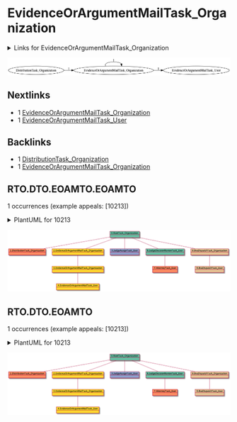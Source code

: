 # EvidenceOrArgumentMailTask_Organization

<details><summary>Links for EvidenceOrArgumentMailTask_Organization</summary>

```
digraph G {
rankdir="LR";
"EvidenceOrArgumentMailTask_Organization" -> "EvidenceOrArgumentMailTask_User" [label=1]
"EvidenceOrArgumentMailTask_Organization" -> "EvidenceOrArgumentMailTask_Organization" [label=1]
"DistributionTask_Organization" -> "EvidenceOrArgumentMailTask_Organization" [label=1]
}
```
</details>

![EvidenceOrArgumentMailTask_Organization](dot/EvidenceOrArgumentMailTask_Organization.dot.png)

## Nextlinks

   * 1 [EvidenceOrArgumentMailTask_Organization](EvidenceOrArgumentMailTask_Organization.md)
   * 1 [EvidenceOrArgumentMailTask_User](EvidenceOrArgumentMailTask_User.md)

## Backlinks

   * 1 [DistributionTask_Organization](DistributionTask_Organization.md)
   * 1 [EvidenceOrArgumentMailTask_Organization](EvidenceOrArgumentMailTask_Organization.md)

## RTO.DTO.EOAMTO.EOAMTO

1 occurrences (example appeals: [10213])

<details><summary>PlantUML for 10213</summary>

```
@startuml
object 0.RootTask_Organization #66c2a5
object 1.DistributionTask_Organization #fc8d62
object 2.EvidenceOrArgumentMailTask_Organization #ffd92f
object 3.EvidenceOrArgumentMailTask_Organization #ffd92f
object 4.EvidenceOrArgumentMailTask_User #ffd92f
object 5.JudgeAssignTask_User #8da0cb
object 6.JudgeDecisionReviewTask_User #66c2a5
object 7.AttorneyTask_User #fc8d62
object 8.BvaDispatchTask_Organization #e5c494
object 9.BvaDispatchTask_User #e5c494
0.RootTask_Organization -- 1.DistributionTask_Organization
0.RootTask_Organization -- 2.EvidenceOrArgumentMailTask_Organization
2.EvidenceOrArgumentMailTask_Organization -- 3.EvidenceOrArgumentMailTask_Organization
3.EvidenceOrArgumentMailTask_Organization -- 4.EvidenceOrArgumentMailTask_User
0.RootTask_Organization -- 5.JudgeAssignTask_User
0.RootTask_Organization -- 6.JudgeDecisionReviewTask_User
6.JudgeDecisionReviewTask_User -- 7.AttorneyTask_User
0.RootTask_Organization -- 8.BvaDispatchTask_Organization
8.BvaDispatchTask_Organization -- 9.BvaDispatchTask_User
@enduml
```
</details>

![RTO.DTO.EOAMTO.EOAMTO-10213](uml/RTO.DTO.EOAMTO.EOAMTO-10213.png)

## RTO.DTO.EOAMTO

1 occurrences (example appeals: [10213])

<details><summary>PlantUML for 10213</summary>

```
@startuml
object 0.RootTask_Organization #66c2a5
object 1.DistributionTask_Organization #fc8d62
object 2.EvidenceOrArgumentMailTask_Organization #ffd92f
object 3.EvidenceOrArgumentMailTask_Organization #ffd92f
object 4.EvidenceOrArgumentMailTask_User #ffd92f
object 5.JudgeAssignTask_User #8da0cb
object 6.JudgeDecisionReviewTask_User #66c2a5
object 7.AttorneyTask_User #fc8d62
object 8.BvaDispatchTask_Organization #e5c494
object 9.BvaDispatchTask_User #e5c494
0.RootTask_Organization -- 1.DistributionTask_Organization
0.RootTask_Organization -- 2.EvidenceOrArgumentMailTask_Organization
2.EvidenceOrArgumentMailTask_Organization -- 3.EvidenceOrArgumentMailTask_Organization
3.EvidenceOrArgumentMailTask_Organization -- 4.EvidenceOrArgumentMailTask_User
0.RootTask_Organization -- 5.JudgeAssignTask_User
0.RootTask_Organization -- 6.JudgeDecisionReviewTask_User
6.JudgeDecisionReviewTask_User -- 7.AttorneyTask_User
0.RootTask_Organization -- 8.BvaDispatchTask_Organization
8.BvaDispatchTask_Organization -- 9.BvaDispatchTask_User
@enduml
```
</details>

![RTO.DTO.EOAMTO-10213](uml/RTO.DTO.EOAMTO-10213.png)

